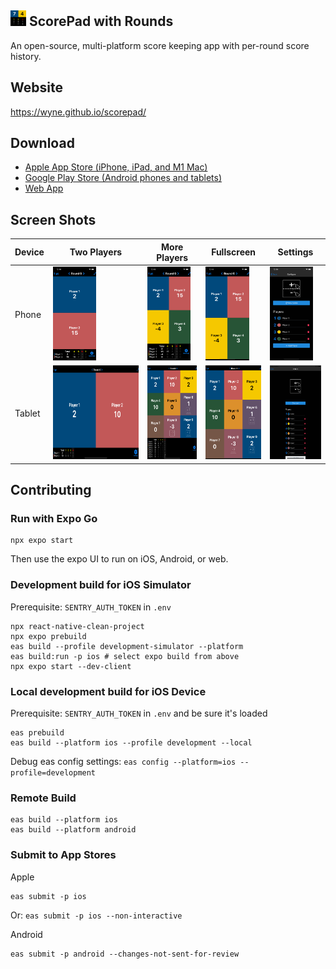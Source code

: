 <img src="assets/icon.png" height="25"> ScorePad with Rounds
---

An open-source, multi-platform score keeping app with per-round score history.

## Website

https://wyne.github.io/scorepad/
## Download

- [Apple App Store (iPhone, iPad, and M1 Mac)](https://apps.apple.com/us/app/scorepad-with-rounds/id1577906063)
- [Google Play Store (Android phones and tablets)](https://play.google.com/store/apps/details?id=com.wyne.scorepad)
- [Web App](https://wyne.github.io/scorepad-app/)

## Screen Shots
| Device | Two Players                                                           | More Players                                                            | Fullscreen                                                                       | Settings                                                                   |
| ------ | --------------------------------------------------------------------- | ----------------------------------------------------------------------- | -------------------------------------------------------------------------------- | -------------------------------------------------------------------------- |
| Phone  | <img src="assets-stores/iphone13pro/home-2-players.png" height="150"> | <img src="assets-stores/iphone13pro/home-4-players.png" height="150">   | <img src="assets-stores/iphone13pro/home-4-players-expanded.png" height="150">   | <img src="assets-stores/iphone13pro/configure-4-players.png" height="150"> |
| Tablet | <img src="assets-stores/ipadpro-11/home-2-players.png" height="150">  | <img src="assets-stores/ipadpro-11/home-many-players.png" height="150"> | <img src="assets-stores/ipadpro-11/home-many-players-expanded.png" height="150"> | <img src="assets-stores/ipadpro-11/configure.png" height="150">            |


## Contributing

### Run with Expo Go

```
npx expo start
```

Then use the expo UI to run on iOS, Android, or web.

### Development build for iOS Simulator

Prerequisite: `SENTRY_AUTH_TOKEN` in `.env`

```
npx react-native-clean-project
npx expo prebuild
eas build --profile development-simulator --platform
eas build:run -p ios # select expo build from above
npx expo start --dev-client
```

### Local development build for iOS Device

Prerequisite: `SENTRY_AUTH_TOKEN` in `.env` and be sure it's loaded

```
eas prebuild
eas build --platform ios --profile development --local
```

Debug eas config settings: `eas config --platform=ios --profile=development`

### Remote Build

```
eas build --platform ios
eas build --platform android
```

### Submit to App Stores

Apple

```
eas submit -p ios
```

Or: `eas submit -p ios --non-interactive`


Android

```
eas submit -p android --changes-not-sent-for-review
```
